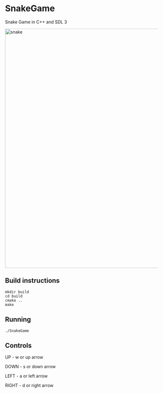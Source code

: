 # SnakeGame

Snake Game in C++ and SDL 3

<img width="788" alt="snake" src="https://github.com/user-attachments/assets/aadd054e-c043-4dd6-a1f2-42805761e558" />

## Build instructions
```
mkdir build
cd build
cmake ..
make
```

## Running
```
./SnakeGame
```

## Controls

UP - w or up arrow

DOWN - s or down arrow

LEFT - a or left arrow

RIGHT - d or right arrow

